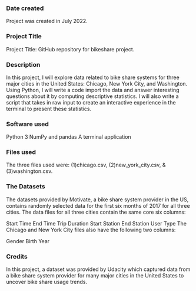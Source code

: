 
### Date created
Project was created in July 2022.

### Project Title
Project Title: GitHub repository for bikeshare project.

### Description
In this project, I will explore data related to bike share systems for three major cities in 
the United States: Chicago, New York City, and Washington. Using Python, I will write a code 
import the data and answer interesting questions about it by computing descriptive statistics. 
I will also write a script that takes in raw input to create an interactive experience in the 
terminal to present these statistics.


### Software used
Python 3
NumPy and pandas
A terminal application


### Files used
The three files used were: (1)chicago.csv, (2)new_york_city.csv, & (3)washington.csv.


### The Datasets
The datasets provided by Motivate, a bike share system provider in the US, contains randomly selected data for the first six months of 2017 for all three cities. The data files for all three cities contain the same core six columns:

Start Time
End Time
Trip Duration
Start Station
End Station
User Type
The Chicago and New York City files also have the following two columns:

Gender
Birth Year


### Credits
In this project, a dataset was provided by Udacity which captured data from a bike share system provider for many major cities in the United States to uncover bike share usage trends. 

